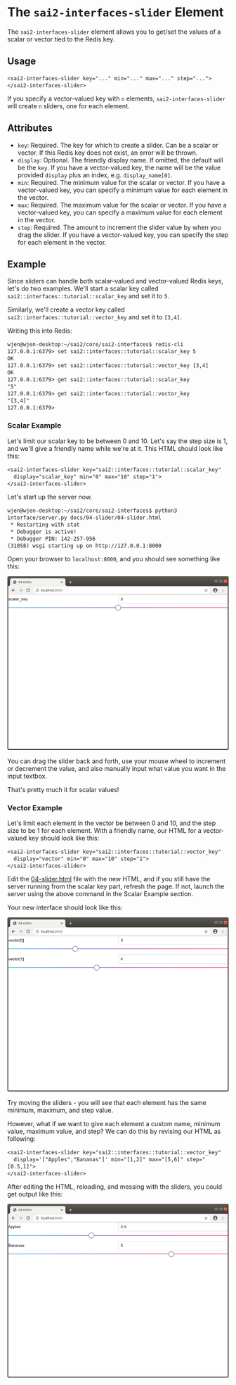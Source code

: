The `sai2-interfaces-slider` Element
====================================
The `sai2-interfaces-slider` element allows you to get/set the values of a 
scalar or vector tied to the Redis key.

## Usage
```
<sai2-interfaces-slider key="..." min="..." max="..." step="...">
</sai2-interfaces-slider>
```

If you specify a vector-valued key with `n` elements, `sai2-interfaces-slider` 
will create `n` sliders, one for each element.

## Attributes
* `key`: Required. The key for which to create a slider. Can be a scalar or 
vector. If this Redis key does not exist, an error will be thrown.
* `display`: Optional. The friendly display name. If omitted, the default will 
be the `key`. If you have a vector-valued key, the name will be the value 
provided `display` plus an index, e.g. `display_name[0]`.
* `min`: Required. The minimum value for the scalar or vector. If you have a 
vector-valued key, you can specify a minimum value for each element in the 
vector.
* `max`: Required. The maximum value for the scalar or vector. If you have a 
vector-valued key, you can specify a maximum value for each element in the 
vector.
* `step`: Required. The amount to increment the slider value by when you drag 
the slider. If you have a vector-valued key, you can specify the step for each
element in the vector.

## Example
Since sliders can handle both scalar-valued and vector-valued Redis keys, 
let's do two examples. We'll start a scalar key called 
`sai2::interfaces::tutorial::scalar_key` and set it to `5`.

Similarly, we'll create a vector key called 
`sai2::interfaces::tutorial::vector_key` and set it to `[3,4]`. 

Writing this into Redis:
```
wjen@wjen-desktop:~/sai2/core/sai2-interfaces$ redis-cli
127.0.0.1:6379> set sai2::interfaces::tutorial::scalar_key 5
OK
127.0.0.1:6379> set sai2::interfaces::tutorial::vector_key [3,4]
OK
127.0.0.1:6379> get sai2::interfaces::tutorial::scalar_key
"5"
127.0.0.1:6379> get sai2::interfaces::tutorial::vector_key
"[3,4]"
127.0.0.1:6379> 
```

### Scalar Example
Let's limit our scalar key to be between 0 and 10. Let's say the step size is 1,
and we'll give a friendly name while we're at it. This HTML should look like 
this:
```
<sai2-interfaces-slider key="sai2::interfaces::tutorial::scalar_key"
  display="scalar_key" min="0" max="10" step="1">
</sai2-interfaces-slider>
```

Let's start up the server now.
```
wjen@wjen-desktop:~/sai2/core/sai2-interfaces$ python3 interface/server.py docs/04-slider/04-slider.html 
 * Restarting with stat
 * Debugger is active!
 * Debugger PIN: 142-257-956
(31058) wsgi starting up on http://127.0.0.1:8000
```

Open your browser to `localhost:8000`, and you should see something like this:

![scalar slider initial](./scalar-slider.png)

You can drag the slider back and forth, use your mouse wheel to increment or 
decrement the value, and also manually input what value you want in the input 
textbox.

That's pretty much it for scalar values!

### Vector Example

Let's limit each element in the vector be between 0 and 10, and the step size to
be 1 for each element. With a friendly name, our HTML for a vector-valued key 
should look like this:
```
<sai2-interfaces-slider key="sai2::interfaces::tutorial::vector_key"
  display="vector" min="0" max="10" step="1">
</sai2-interfaces-slider>
```

Edit the [04-slider.html](./04-slider.html) file with the new HTML, and if you 
still have the server running from the scalar key part, refresh the page. 
If not, launch the server using the above command in the Scalar Example section.

Your new interface should look like this:

![vector-valued slider with const min/max/step](./slider-vector-const.png)

Try moving the sliders - you will see that each element has the same minimum, 
maximum, and step value.

However, what if we want to give each element a custom name, minimum value, 
maximum value, and step? We can do this by revising our HTML as following:
```
<sai2-interfaces-slider key="sai2::interfaces::tutorial::vector_key"
  display='["Apples","Bananas"]' min="[1,2]" max="[5,6]" step="[0.5,1]">
</sai2-interfaces-slider>
```

After editing the HTML, reloading, and messing with the sliders, you could get 
output like this:

![slider vector element](./slider-vector-element.png)
